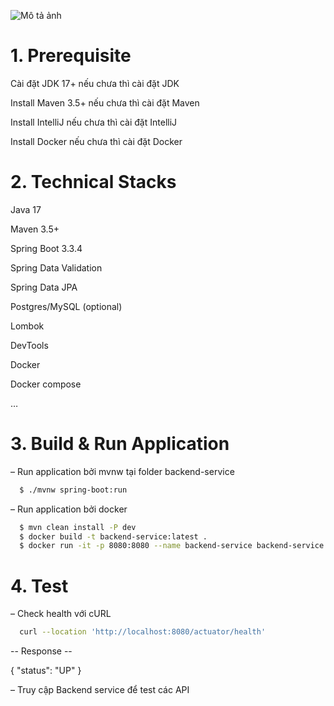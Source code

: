 ![Mô tả ảnh](https://repository-images.githubusercontent.com/149085612/76e31b00-782c-11e9-8fdc-eec6e93d055b)

# 1. Prerequisite

Cài đặt JDK 17+ nếu chưa thì cài đặt JDK

Install Maven 3.5+ nếu chưa thì cài đặt Maven

Install IntelliJ nếu chưa thì cài đặt IntelliJ

Install Docker nếu chưa thì cài đặt Docker

# 2. Technical Stacks

Java 17

Maven 3.5+

Spring Boot 3.3.4

Spring Data Validation

Spring Data JPA

Postgres/MySQL (optional)

Lombok

DevTools

Docker

Docker compose

…


# 3. Build & Run Application

– Run application bởi mvnw tại folder backend-service

```bash
  $ ./mvnw spring-boot:run
```

– Run application bởi docker
```bash
  $ mvn clean install -P dev
  $ docker build -t backend-service:latest .
  $ docker run -it -p 8080:8080 --name backend-service backend-service:latest
```



# 4. Test

– Check health với cURL

```bash
  curl --location 'http://localhost:8080/actuator/health'
```

-- Response --

{
    "status": "UP"
}

– Truy cập Backend service để test các API
